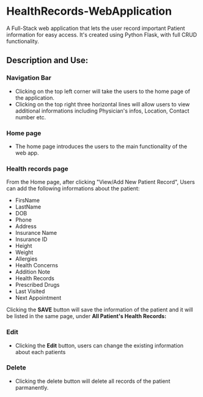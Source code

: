 # HealthRecords-WebApplication
A Full-Stack web application that lets the user record important Patient information for easy access. It's created using Python Flask, with full CRUD functionality.

## Description and Use:

### Navigation Bar
- Clicking on the top left corner will take the users to the home page of the application. 
- Clicking on the top right three horizontal lines will allow users to view additional informations including Physician's infos, Location, Contact number etc.  

### Home page
- The home page introduces the users to the main functionality of the web app.

### Health records page
From the Home page, after clicking "View/Add New Patient Record", Users can add the following informations about the patient: 
- FirsName
- LastName
- DOB
- Phone
- Address
- Insurance Name
- Insurance ID
- Height
- Weight
- Allergies
- Health Concerns
- Addition Note
- Health Records
- Prescribed Drugs
- Last Visited 
- Next Appointment

Clicking the **SAVE** button will save the information of the patient and it will be listed in the same page, under **All Patient's Health Records:**

### Edit
- Clicking the **Edit** button, users can change the existing information about each patients

### Delete
- Clicking the delete button will delete all records of the patient parmanently. 




